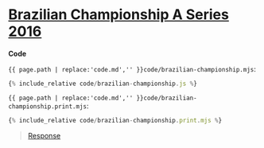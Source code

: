 # [Brazilian Championship A Series 2016](code.zip)

**Code**

`{{ page.path | replace:'code.md','' }}code/brazilian-championship.mjs`:

```js
{% include_relative code/brazilian-championship.js %}
```

`{{ page.path | replace:'code.md','' }}code/brazilian-championship.print.mjs`:

```js
{% include_relative code/brazilian-championship.print.mjs %}
```

> [Response](response/brazilian-championship.js)
